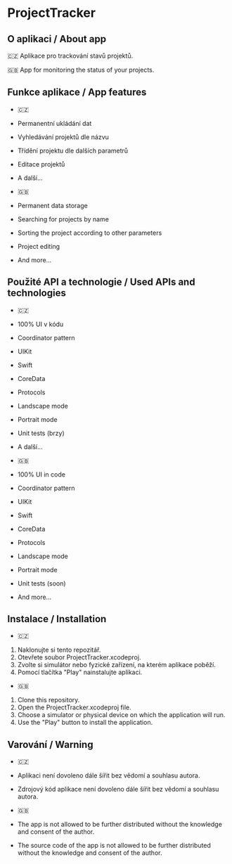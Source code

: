 # ProjectTracker

## O aplikaci / About app
🇨🇿
Aplikace pro trackování stavů projektů.

🇬🇧
App for monitoring the status of your projects.

## Funkce aplikace / App features
* 🇨🇿
* Permanentní ukládání dat
* Vyhledávání projektů dle názvu
* Třídění projektu dle dalších parametrů
* Editace projektů
* A další…

* 🇬🇧
* Permanent data storage
* Searching for projects by name
* Sorting the project according to other parameters
* Project editing
* And more…

## Použité API a technologie / Used APIs and technologies
* 🇨🇿
* 100% UI v kódu
* Coordinator pattern
* UIKit
* Swift
* CoreData
* Protocols
* Landscape mode
* Portrait mode
* Unit tests (brzy)
* A další…

* 🇬🇧
* 100% UI in code
* Coordinator pattern
* UIKit
* Swift
* CoreData
* Protocols
* Landscape mode
* Portrait mode
* Unit tests (soon)
* And more…

## Instalace / Installation
* 🇨🇿
1. Naklonujte si tento repozitář.
2. Otevřete soubor ProjectTracker.xcodeproj.
3. Zvolte si simulátor nebo fyzické zařízení, na kterém aplikace poběží.
4. Pomocí tlačítka "Play" nainstalujte aplikaci.

* 🇬🇧
1. Clone this repository.
2. Open the ProjectTracker.xcodeproj file.
3. Choose a simulator or physical device on which the application will run.
4. Use the "Play" button to install the application.

## Varování / Warning
* 🇨🇿
* Aplikaci není dovoleno dále šířit bez vědomí a souhlasu autora.
* Zdrojový kód aplikace není dovoleno dále šířit bez vědomí a souhlasu autora.

* 🇬🇧
* The app is not allowed to be further distributed without the knowledge and consent of the author.
* The source code of the app is not allowed to be further distributed without the knowledge and consent of the author.
